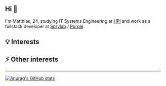 ## Hi 👋

I'm Matthias, 24, studying IT Systems Engineering at [HPI](https://hpi.de/) and work as a fullstack developer at [Sprylab](https://sprylab.com) / [Purple](https://www.purplepublish.com/).

## 💡 Interests

## ⚡ Other interests

---
[![Anurag's GitHub stats](https://github-readme-stats.vercel.app/api?username=lokmeinmatz)](https://github.com/anuraghazra/github-readme-stats)

<!--
**lokmeinmatz/lokmeinmatz** is a ✨ _special_ ✨ repository because its `README.md` (this file) appears on your GitHub profile.

Here are some ideas to get you started:

- 🔭 I’m currently working on ...
- 🌱 I’m currently learning ...
- 👯 I’m looking to collaborate on ...
- 🤔 I’m looking for help with ...
- 💬 Ask me about ...
- 📫 How to reach me: ...
- 😄 Pronouns: ...
- ⚡ Fun fact: ...
-->
